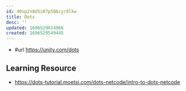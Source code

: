 ```yaml
---
id: 40up2x8d5i07p506cyr8lkw
title: Dots
desc: ''
updated: 1696529814966
created: 1696529549445
---
```


- #url https://unity.com/dots


## Learning Resource

- https://dots-tutorial.moetsi.com/dots-netcode/intro-to-dots-netcode
